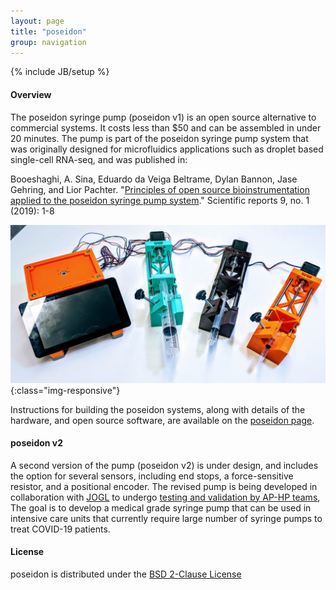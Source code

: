 ```yaml
---
layout: page
title: "poseidon"
group: navigation
---
```


{% include JB/setup %}

#### Overview

The poseidon syringe pump (poseidon v1) is an open source alternative to commercial systems. It costs less than $50 and can be assembled in under 20 minutes. The pump is part of the poseidon syringe pump system that was originally designed for microfluidics applications such as droplet based single-cell RNA-seq, and was published in:

Booeshaghi, A. Sina, Eduardo da Veiga Beltrame, Dylan Bannon, Jase Gehring, and Lior Pachter. "[Principles of open source bioinstrumentation applied to the poseidon syringe pump system](https://www.nature.com/articles/s41598-019-48815-9)." Scientific reports 9, no. 1 (2019): 1-8

![poseidon overview](poseidon_overview.jpg){:class="img-responsive"}

Instructions for building the poseidon systems, along with details of the hardware, and open source software, are available on the [poseidon page](https://pachterlab.github.io/poseidon/).

#### poseidon v2

A second version of the pump (poseidon v2) is under design, and includes the option for several sensors, including end stops, a force-sensitive resistor, and a positional encoder. The revised pump is being developed in collaboration with [JOGL](https://app.jogl.io/) to undergo [testing and validation by AP-HP teams](https://app.jogl.io/project/185), The goal is to develop a medical grade syringe pump that can be used in intensive care units that currently require large number of syringe pumps to treat COVID-19 patients.


#### License

poseidon is distributed under the [BSD 2-Clause License](https://github.com/pachterlab/poseidon/blob/release/LICENSE)

